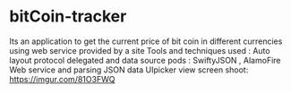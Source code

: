 # bitCoin-tracker
 Its an application to get the current price of bit coin in different currencies using web service provided by a site Tools and techniques used : Auto layout protocol delegated and data source pods : SwiftyJSON , AlamoFire Web service and parsing JSON data UIpicker view screen shoot: https://imgur.com/81O3FWQ
